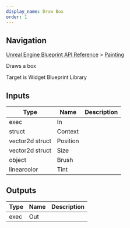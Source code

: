 ```yaml
---
display_name: Draw Box
order: 1
---
```

## Navigation

[Unreal Engine Blueprint API Reference](https://dev.epicgames.com/documentation/en-us/unreal-engine/BlueprintAPI) > [Painting](https://dev.epicgames.com/documentation/en-us/unreal-engine/BlueprintAPI/Painting)

Draws a box

Target is Widget Blueprint Library

## Inputs

| Type | Name | Description |
| --- | --- | --- |
| exec | In |  |
| struct | Context |  |
| vector2d struct | Position |  |
| vector2d struct | Size |  |
| object | Brush |  |
| linearcolor | Tint |  |

## Outputs

| Type | Name | Description |
| --- | --- | --- |
| exec | Out |  |
